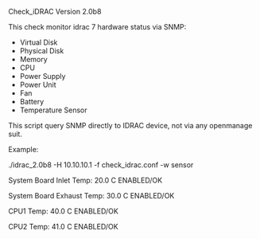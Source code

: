Check_iDRAC
Version 2.0b8

This check monitor idrac 7 hardware status via SNMP:
- Virtual Disk
- Physical Disk
- Memory
- CPU
- Power Supply
- Power Unit
- Fan
- Battery
- Temperature Sensor

This script query SNMP directly to IDRAC device, not via any openmanage suit.

Example:

./idrac_2.0b8 -H 10.10.10.1 -f check_idrac.conf -w sensor

System Board Inlet Temp: 20.0 C ENABLED/OK

System Board Exhaust Temp: 30.0 C ENABLED/OK

CPU1 Temp: 40.0 C ENABLED/OK

CPU2 Temp: 41.0 C ENABLED/OK
